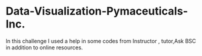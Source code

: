 # Data-Visualization-Pymaceuticals-Inc.
In this challenge I used a help in some codes from Instructor , tutor,Ask BSC in addition to online resources.
